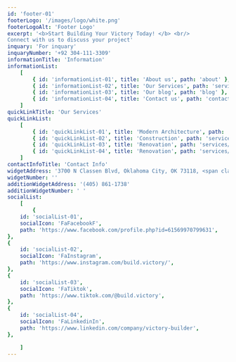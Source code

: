```yaml
---
id: 'footer-01'
footerLogo: '/images/logo/white.png'
footerLogoAlt: 'Footer Logo'
excerpt: '<b>Start Building Your Victory Today! </b> <br/> 
Connect with us to discuss your project'
inquary: 'For inquary'
inquaryNumber: '+92 304-111-3309'
informationTitle: 'Information'
informationList:
    [
        { id: 'informationList-01', title: 'About us', path: 'about' },
        { id: 'informationList-02', title: 'Our Services', path: 'services' },       
        { id: 'informationList-03', title: 'Our blog', path: 'blog' },
        { id: 'informationList-04', title: 'Contact us', path: 'contact' },
    ]
quickLinkTitle: 'Our Services'
quickLinkList:
    [
        { id: 'quickLinkList-01', title: 'Modern Architecture', path: 'services/architecture' },
        { id: 'quickLinkList-02', title: 'Construction', path: 'services/construction' },    
        { id: 'quickLinkList-03', title: 'Renovation', path: 'services/renovation' },
        { id: 'quickLinkList-04', title: 'Renovation', path: 'services/renovation' },
    ]
contactInfoTitle: 'Contact Info'
widgetAddress: '3700 N Classen Blvd, Oklahoma City, OK 73118, <span class="text-primary"> USA</span>'
widgetNumber: ''
additionWidgetAddress: '(405) 861-1738'
additionWidgetNumber: ' '
socialList:
    [
        {
    id: 'socialList-01',
    socialIcon: 'FaFacebookF',
    path: 'https://www.facebook.com/profile.php?id=61569970799631',
},
{
    id: 'socialList-02',
    socialIcon: 'FaInstagram',
    path: 'https://www.instagram.com/build.victory/',
},
{
    id: 'socialList-03',
    socialIcon: 'FaTiktok',
    path: 'https://www.tiktok.com/@build.victory',
},
{
    id: 'socialList-04',
    socialIcon: 'FaLinkedinIn',
    path: 'https://www.linkedin.com/company/victory-builder',
},

    ]
---
```

